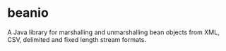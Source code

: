 beanio
======

A Java library for marshalling and unmarshalling bean objects from XML, CSV, delimited and fixed length stream formats.
